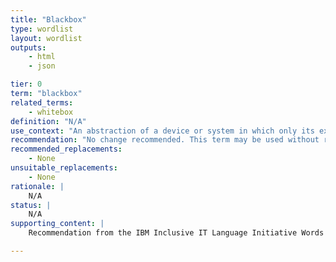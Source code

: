 ```yaml
---
title: "Blackbox"
type: wordlist
layout: wordlist
outputs:
    - html
    - json

tier: 0
term: "blackbox"
related_terms:
    - whitebox
definition: "N/A"
use_context: "An abstraction of a device or system in which only its externally visible behavior is considered and not its implementation or inner workings."
recommendation: "No change recommended. This term may be used without restriction. Blackbox refers to opacity, such as details that aren't visible or are not the focus. This term is not based on a good/bad binary where white is represented as good or black is represented as bad and so does not promote racial bias."
recommended_replacements:
    - None
unsuitable_replacements:
    - None
rationale: |
    N/A
status: | 
    N/A
supporting_content: | 
    Recommendation from the IBM Inclusive IT Language Initiative Words Matter working group

---
```

